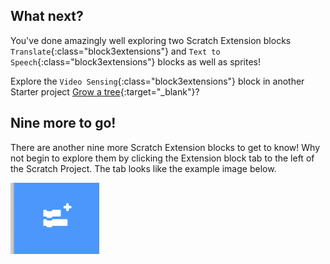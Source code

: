 ## What next?
You've done amazingly well exploring two Scratch Extension blocks `Translate`{:class="block3extensions"} and `Text to Speech`{:class="block3extensions"} blocks as well as sprites!

Explore the `Video Sensing`{:class="block3extensions"} block in another Starter project [Grow a tree](https://learning-admin.raspberrypi.org/en/projects/grow-a-tree){:target="_blank"}?

## Nine more to go!

There are another nine more Scratch Extension blocks to get to know! Why not begin to explore them by clicking the Extension block tab to the left of the Scratch Project. The tab looks like the example image below.

![Extension Blocks tab](images/extension-blocks.png)
